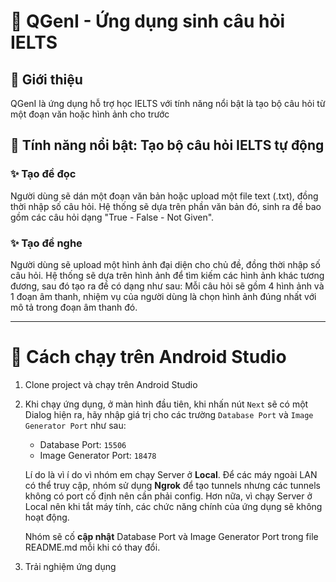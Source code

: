# 🌟 QGenI - Ứng dụng sinh câu hỏi IELTS
## 📝 Giới thiệu
QGenI là ứng dụng hỗ trợ học IELTS với tính năng nổi bật là tạo bộ câu hỏi từ một đoạn văn hoặc hình ảnh cho trước

## 🎯 Tính năng nổi bật: Tạo bộ câu hỏi IELTS tự động
### ✨ Tạo đề đọc
Người dùng sẽ dán một đoạn văn bản hoặc upload một file text (.txt), đồng thời nhập số câu hỏi. 
Hệ thống sẽ dựa trên phần văn bản đó, sinh ra đề bao gồm các câu hỏi dạng "True - False - Not Given". 

### ✨ Tạo đề nghe
Người dùng sẽ upload một hình ảnh đại diện cho chủ đề, đồng thời nhập số câu hỏi.
Hệ thống sẽ dựa trên hình ảnh để tìm kiếm các hình ảnh khác tương đương, sau đó tạo ra đề có dạng như sau:
Mỗi câu hỏi sẽ gồm 4 hình ảnh và 1 đoạn âm thanh, nhiệm vụ của người dùng là chọn hình ảnh đúng nhất với mô tả 
trong đoạn âm thanh đó.

---

# 🚀 Cách chạy trên Android Studio
1. Clone project và chạy trên Android Studio
2. Khi chạy ứng dụng, ở màn hình đầu tiên, khi nhấn nút `Next` sẽ có một Dialog hiện ra, hãy nhập giá trị cho các trường `Database Port` và `Image Generator Port` như sau:
    - Database Port: `15506`
    - Image Generator Port: `18478`

    Lí do là vì í do vì nhóm em chạy Server ở __Local__. Để các máy ngoài LAN có thể truy cập, nhóm sử dụng __Ngrok__ để tạo tunnels nhưng các tunnels không có port cố định nên cần phải config. Hơn nữa, vì chạy Server ở Local nên khi tắt máy tính, các chức năng chính của ứng dụng sẽ không hoạt động.
    

    Nhóm sẽ cố __cập nhật__ Database Port và Image Generator Port trong file README.md mỗi khi có thay đổi.

3. Trải nghiệm ứng dụng
                   
